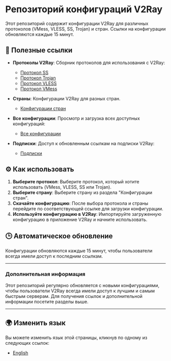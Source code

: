 # Репозиторий конфигураций V2Ray

Этот репозиторий содержит конфигурации V2Ray для различных протоколов (VMess, VLESS, SS, Trojan) и стран. Ссылки на конфигурации обновляются каждые 15 минут.

## 🔗 Полезные ссылки

- **Протоколы V2Ray**: Сборник протоколов для использования с V2Ray:
  - [Протокол SS](https://raw.githubusercontent.com/SoliSpirit/v2ray-configs/refs/heads/main/Protocols/ss.txt)
  - [Протокол Trojan](https://raw.githubusercontent.com/SoliSpirit/v2ray-configs/refs/heads/main/Protocols/trojan.txt)
  - [Протокол VLESS](https://raw.githubusercontent.com/SoliSpirit/v2ray-configs/refs/heads/main/Protocols/vless.txt)
  - [Протокол VMess](https://raw.githubusercontent.com/SoliSpirit/v2ray-configs/refs/heads/main/Protocols/vmess.txt)

- **Страны**: Конфигурации V2Ray для разных стран.
  - [Конфигурации стран](https://github.com/SoliSpirit/v2ray-configs/tree/main/Countries)

- **Все конфигурации**: Просмотр и загрузка всех доступных конфигураций:
  - [Все конфигурации](https://raw.githubusercontent.com/SoliSpirit/v2ray-configs/refs/heads/main/all_configs.txt)

- **Подписки**: Доступ к обновленным ссылкам на подписки V2Ray:
  - [Подписки](https://github.com/SoliSpirit/v2ray-configs/tree/main/Subscriptions)

## ⚙️ Как использовать

1. **Выберите протокол**: Выберите протокол, который хотите использовать (VMess, VLESS, SS или Trojan).
2. **Выберите страну**: Выберите страну из раздела "Конфигурации стран".
3. **Скачайте конфигурацию**: После выбора протокола и страны перейдите по соответствующей ссылке для загрузки конфигурации.
4. **Используйте конфигурацию в V2Ray**: Импортируйте загруженную конфигурацию в приложение V2Ray и начните использовать.

## 🕒 Автоматическое обновление

Конфигурации обновляются каждые 15 минут, чтобы пользователи всегда имели доступ к последним ссылкам.

---

### Дополнительная информация

Этот репозиторий регулярно обновляется с новыми конфигурациями, чтобы пользователи V2Ray всегда имели доступ к лучшим и самым быстрым серверам. Для получения ссылок и дополнительной информации посетите разделы выше.

---

## 🌍 Изменить язык

Вы можете изменить язык этой страницы, кликнув по одному из следующих ссылок:

- [English](https://github.com/SoliSpirit/v2ray-configs/blob/main/README.md)
